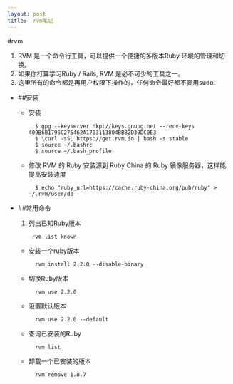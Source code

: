 ```yaml
---
layout:	post
title:	rvm笔记
---
```


#rvm
>
1.  RVM 是一个命令行工具，可以提供一个便捷的多版本Ruby 环境的管理和切换。
2.  如果你打算学习Ruby / Rails, RVM 是必不可少的工具之一。 
3.  这里所有的命令都是再用户权限下操作的，任何命令最好都不要用sudo.

* ##安装
	* 安装
	 
			$ gpg --keyserver hkp://keys.gnupg.net --recv-keys 409B6B1796C275462A1703113804BB82D39DC0E3
			$ \curl -sSL https://get.rvm.io | bash -s stable
			$ source ~/.bashrc
			$ source ~/.bash_profile

	* 修改 RVM 的 Ruby 安装源到 Ruby China 的 Ruby 镜像服务器，这样能提高安装速度

			$ echo "ruby_url=https://cache.ruby-china.org/pub/ruby" > ~/.rvm/user/db
* ##常用命令	
	1. 列出已知Ruby版本

			rvm list known
	* 安装一个ruby版本
	
			rvm install 2.2.0 --disable-binary
	* 切换Ruby版本

			rvm use 2.2.0
	* 设置默认版本

			rvm use 2.2.0 --default
	* 查询已安装的Ruby

			rvm list
	* 卸载一个已安装的版本

			rvm remove 1.8.7


